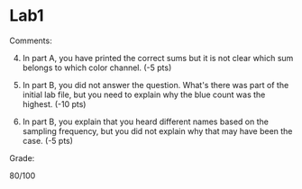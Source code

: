 # Lab1

Comments:

4) In part A, you have printed the correct sums but it is not clear which sum belongs to which color channel. (-5 pts)

4) In part B, you did not answer the question. What's there was part of the initial lab file, but you need to explain why the blue count was the highest. (-10 pts)

5) In part B, you explain that you heard different names based on the sampling frequency, but you did not explain why that may have been the case. (-5 pts)

Grade:

80/100
